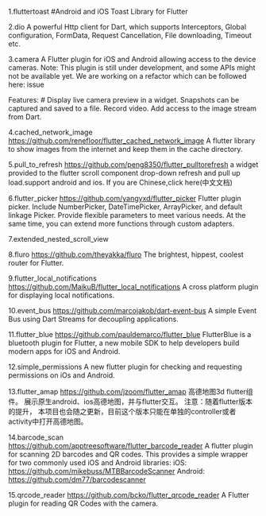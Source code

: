1.fluttertoast
#Android and iOS Toast Library for Flutter

2.dio
A powerful Http client for Dart, which supports Interceptors, Global configuration, FormData, Request Cancellation, File downloading, Timeout etc.

3.camera
A Flutter plugin for iOS and Android allowing access to the device cameras.
Note: This plugin is still under development, and some APIs might not be available yet. We are working on a refactor which can be followed here: issue

Features: #
Display live camera preview in a widget.
Snapshots can be captured and saved to a file.
Record video.
Add access to the image stream from Dart.

4.cached_network_image
https://github.com/renefloor/flutter_cached_network_image
A flutter library to show images from the internet and keep them in the cache directory.

5.pull_to_refresh
https://github.com/peng8350/flutter_pulltorefresh
a widget provided to the flutter scroll component drop-down refresh and pull up load.support android and ios. If you are Chinese,click here(中文文档)

6.flutter_picker
https://github.com/yangyxd/flutter_picker
Flutter plugin picker. Include NumberPicker, DateTimePicker, ArrayPicker, and default linkage Picker. Provide flexible parameters to meet various needs. At the same time, you can extend more functions through custom adapters.

7.extended_nested_scroll_view

8.fluro 
https://github.com/theyakka/fluro
The brightest, hippest, coolest router for Flutter.

9.flutter_local_notifications
https://github.com/MaikuB/flutter_local_notifications
A cross platform plugin for displaying local notifications.

10.event_bus
https://github.com/marcojakob/dart-event-bus
A simple Event Bus using Dart Streams for decoupling applications.

11.flutter_blue 
https://github.com/pauldemarco/flutter_blue
FlutterBlue is a bluetooth plugin for Flutter, a new mobile SDK to help developers build modern apps for iOS and Android.

12.simple_permissions
A new flutter plugin for checking and requesting permissions on iOs and Android.

13.flutter_amap 
https://github.com/jzoom/flutter_amap
高德地图3d flutter组件。
展示原生android、ios高德地图，并与flutter交互。
注意：随着flutter版本的提升， 本项目也会随之更新，目前这个版本只能在单独的controller或者activity中打开高德地图。

14.barcode_scan
https://github.com/apptreesoftware/flutter_barcode_reader
A flutter plugin for scanning 2D barcodes and QR codes.
This provides a simple wrapper for two commonly used iOS and Android libraries:
iOS: https://github.com/mikebuss/MTBBarcodeScanner
Android: https://github.com/dm77/barcodescanner

15.qrcode_reader
https://github.com/bcko/flutter_qrcode_reader
A Flutter plugin for reading QR Codes with the camera.